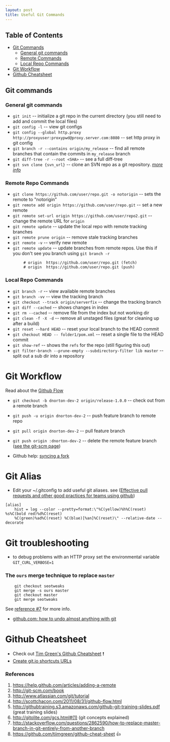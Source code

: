 ```yaml
---
layout: post
title: Useful Git Commands
---
```


## Table of Contents

- [Git Commands](#git-commands)
    * [General git commands](#general-git-commands)
    * [Remote Commands](#remote-repo-commands)
    * [Local Repo Commands](#local-repo-commands)
- [Git Workflow](#git-workflow) 
- [Github Cheatsheet](#github-cheatsheet)

## Git commands

### General git commands

* `git init` -- initialize a git repo in the current directory (you still need to add and commit the local files)
* `git config -l` -- view git configs
* `git config --global http.proxy http://proxyuser:proxypwd@proxy.server.com:8080` -- set http proxy in git config    
* `git branch -r --contains origin/my_release` -- find all remote branches that contain the commits in `my_release` branch
* `git diff-tree -r --root <SHA>` -- see a full diff-tree
* `git svn clone {svn_url}` -- clone an SVN repo as a git repository. _[more info](https://www.atlassian.com/git/tutorials/migrating-prepare)_

### Remote Repo Commands

* `git clone https://github.com/user/repo.git -o notorigin` -- sets the remote to "notorigin"
* `git remote add origin https://github.com/user/repo.git` -- set a new remote  
* `git remote set-url origin https://github.com/user/repo2.git` -- change the remote URL for `origin`
* `git remote update` -- update the local repo with remote tracking branches
* `git remote prune origin` -- remove stale tracking branches
* `git remote -v` -- verify new remote
* `git remote update` -- update branches from remote repos. Use this if you don't see you branch using `git branch -r`

```
        # origin  https://github.com/user/repo.git (fetch)
        # origin  https://github.com/user/repo.git (push)
```  

### Local Repo Commands

* `git branch -r` -- view available remote branches
* `git branch -vv` -- view the tracking branch
* `git checkout --track origin/serverfix` -- change the tracking branch
* `git diff --cached` -- shows changes in index  
* `git rm --cached` -- remove file from the index but not working dir
* `git clean -f -X -d` -- remove all unstaged files (great for cleaning up after a build)
* `git reset --hard HEAD` -- reset your local branch to the HEAD commit
* `git checkout HEAD -- folder1/pom.xml` -- reset a single file to the HEAD commit
* `git show-ref` -- shows the `refs` for the repo (still figuring this out)
* `git filter-branch --prune-empty --subdirectory-filter lib master` -- split out a sub dir into a repository

Git Workflow
============

Read about the [Github Flow](http://scottchacon.com/2011/08/31/github-flow.html)

* `git checkout -b dnorton-dev-2 origin/release-1.0.0` -- check out from a remote branch
* `git push -u origin dnorton-dev-2` -- push feature branch to remote repo
* `git pull origin dnorton-dev-2` -- pull feature branch
* `git push origin :dnorton-dev-2` -- delete the remote feature branch ([see the git-scm page](http://git-scm.com/book/en/Git-Branching-Remote-Branches#Deleting-Remote-Branches))

* Github help: [syncing a fork](https://help.github.com/articles/syncing-a-fork)

Git Alias
=======
- Edit your ~/.gitconfig to add useful git aliases. see ([Effective pull requests and other good practices for teams using github](http://codeinthehole.com/writing/pull-requests-and-other-good-practices-for-teams-using-github/))

```
[alias]
    hist = log --color --pretty=format:\"%C(yellow)%h%C(reset) %s%C(bold red)%d%C(reset) 
    %C(green)%ad%C(reset) %C(blue)[%an]%C(reset)\" --relative-date --decorate
```


Git troubleshooting
===================

- to debug problems with an HTTP proxy set the environmental variable `GIT_CURL_VERBOSE=1`

### The `ours` merge technique to replace `master`

        git checkout seotweaks  
        git merge -s ours master  
        git checkout master  
        git merge seotweaks  
        
See [reference #7](http://stackoverflow.com/questions/2862590/how-to-replace-master-branch-in-git-entirely-from-another-branch) for more info.

- [github.com: how to undo almost anything with git](https://github.com/blog/2019-how-to-undo-almost-anything-with-git)

Github Cheatsheet
=================

+ Check out [Tim Green's Github Cheatsheet](https://github.com/tiimgreen/github-cheat-sheet/blob/master/README.md) :exclamation:
+ [Create git.io shortcuts URLs](https://github.com/blog/985-git-io-github-url-shortener)

### References

1. https://help.github.com/articles/adding-a-remote
2. http://git-scm.com/book
3. http://www.atlassian.com/git/tutorial
4. http://scottchacon.com/2011/08/31/github-flow.html
5. http://githubtraining.s3.amazonaws.com/github-git-training-slides.pdf (great training slides)
6. http://gitolite.com/gcs.html#(1) (git concepts explained)
7. http://stackoverflow.com/questions/2862590/how-to-replace-master-branch-in-git-entirely-from-another-branch
8. https://github.com/tiimgreen/github-cheat-sheet :thumbsup:
